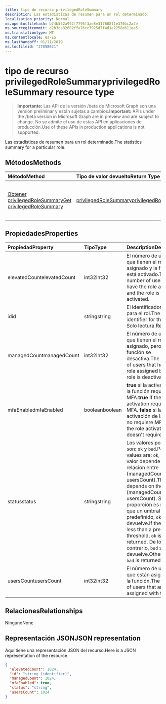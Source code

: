 ```yaml
---
title: tipo de recurso privilegedRoleSummary
description: Las estadísticas de resumen para un rol determinado.
localization_priority: Normal
ms.openlocfilehash: b74b562a992f7795f3ae8e317608f1e370bc2a4e
ms.sourcegitcommit: d2b3ca32602ffa76cc7925d7f4d1e2258e611ea5
ms.translationtype: MT
ms.contentlocale: es-ES
ms.lasthandoff: 01/11/2019
ms.locfileid: "27858621"
---
```

# <a name="privilegedrolesummary-resource-type"></a><span data-ttu-id="6b95e-103">tipo de recurso privilegedRoleSummary</span><span class="sxs-lookup"><span data-stu-id="6b95e-103">privilegedRoleSummary resource type</span></span>

> <span data-ttu-id="6b95e-104">**Importante:** Las API de la versión /beta de Microsoft Graph son una versión preliminar y están sujetas a cambios.</span><span class="sxs-lookup"><span data-stu-id="6b95e-104">**Important:** APIs under the /beta version in Microsoft Graph are in preview and are subject to change.</span></span> <span data-ttu-id="6b95e-105">No se admite el uso de estas API en aplicaciones de producción.</span><span class="sxs-lookup"><span data-stu-id="6b95e-105">Use of these APIs in production applications is not supported.</span></span>

<span data-ttu-id="6b95e-106">Las estadísticas de resumen para un rol determinado.</span><span class="sxs-lookup"><span data-stu-id="6b95e-106">The statistics summary for a particular role.</span></span>


## <a name="methods"></a><span data-ttu-id="6b95e-107">Métodos</span><span class="sxs-lookup"><span data-stu-id="6b95e-107">Methods</span></span>

| <span data-ttu-id="6b95e-108">Método</span><span class="sxs-lookup"><span data-stu-id="6b95e-108">Method</span></span>           | <span data-ttu-id="6b95e-109">Tipo de valor devuelto</span><span class="sxs-lookup"><span data-stu-id="6b95e-109">Return Type</span></span>    |<span data-ttu-id="6b95e-110">Descripción</span><span class="sxs-lookup"><span data-stu-id="6b95e-110">Description</span></span>|
|:---------------|:--------|:----------|
|[<span data-ttu-id="6b95e-111">Obtener privilegedRoleSummary</span><span class="sxs-lookup"><span data-stu-id="6b95e-111">Get privilegedRoleSummary</span></span>](../api/privilegedrolesummary-get.md) | [<span data-ttu-id="6b95e-112">privilegedRoleSummary</span><span class="sxs-lookup"><span data-stu-id="6b95e-112">privilegedRoleSummary</span></span>](privilegedrolesummary.md) |<span data-ttu-id="6b95e-113">Leer las propiedades y las relaciones del objeto privilegedRoleSummary.</span><span class="sxs-lookup"><span data-stu-id="6b95e-113">Read properties and relationships of privilegedRoleSummary object.</span></span>|

## <a name="properties"></a><span data-ttu-id="6b95e-114">Propiedades</span><span class="sxs-lookup"><span data-stu-id="6b95e-114">Properties</span></span>
| <span data-ttu-id="6b95e-115">Propiedad</span><span class="sxs-lookup"><span data-stu-id="6b95e-115">Property</span></span>     | <span data-ttu-id="6b95e-116">Tipo</span><span class="sxs-lookup"><span data-stu-id="6b95e-116">Type</span></span>   |<span data-ttu-id="6b95e-117">Description</span><span class="sxs-lookup"><span data-stu-id="6b95e-117">Description</span></span>|
|:---------------|:--------|:----------|
|<span data-ttu-id="6b95e-118">elevatedCount</span><span class="sxs-lookup"><span data-stu-id="6b95e-118">elevatedCount</span></span>|<span data-ttu-id="6b95e-119">int32</span><span class="sxs-lookup"><span data-stu-id="6b95e-119">int32</span></span>|<span data-ttu-id="6b95e-120">El número de usuarios que tienen el rol asignado y la función está activado.</span><span class="sxs-lookup"><span data-stu-id="6b95e-120">The number of users that have the role assigned and the role is activated.</span></span>|
|<span data-ttu-id="6b95e-121">id</span><span class="sxs-lookup"><span data-stu-id="6b95e-121">id</span></span>|<span data-ttu-id="6b95e-122">string</span><span class="sxs-lookup"><span data-stu-id="6b95e-122">string</span></span>| <span data-ttu-id="6b95e-123">El identificador único para el rol.</span><span class="sxs-lookup"><span data-stu-id="6b95e-123">The unique identifier for the role.</span></span> <span data-ttu-id="6b95e-124">Solo lectura.</span><span class="sxs-lookup"><span data-stu-id="6b95e-124">Read-only.</span></span>|
|<span data-ttu-id="6b95e-125">managedCount</span><span class="sxs-lookup"><span data-stu-id="6b95e-125">managedCount</span></span>|<span data-ttu-id="6b95e-126">int32</span><span class="sxs-lookup"><span data-stu-id="6b95e-126">int32</span></span>|<span data-ttu-id="6b95e-127">El número de usuarios que tienen el rol asignado, pero la función se desactiva.</span><span class="sxs-lookup"><span data-stu-id="6b95e-127">The number of users that have the role assigned but the role is deactivated.</span></span>|
|<span data-ttu-id="6b95e-128">mfaEnabled</span><span class="sxs-lookup"><span data-stu-id="6b95e-128">mfaEnabled</span></span>|<span data-ttu-id="6b95e-129">boolean</span><span class="sxs-lookup"><span data-stu-id="6b95e-129">boolean</span></span>|<span data-ttu-id="6b95e-130">**true** si la activación de la función requiere MFA.</span><span class="sxs-lookup"><span data-stu-id="6b95e-130">**true** if the role activation requires MFA.</span></span> <span data-ttu-id="6b95e-131">**false** si la activación de la función no requiere MFA.</span><span class="sxs-lookup"><span data-stu-id="6b95e-131">**false** if the role activation doesn't require MFA.</span></span>|
|<span data-ttu-id="6b95e-132">status</span><span class="sxs-lookup"><span data-stu-id="6b95e-132">status</span></span>|<span data-ttu-id="6b95e-133">string</span><span class="sxs-lookup"><span data-stu-id="6b95e-133">string</span></span>| <span data-ttu-id="6b95e-134">Los valores posibles son: `ok` y `bad`.</span><span class="sxs-lookup"><span data-stu-id="6b95e-134">Possible values are: `ok`, `bad`.</span></span> <span data-ttu-id="6b95e-135">El valor depende de la relación entre (managedCount / usersCount).</span><span class="sxs-lookup"><span data-stu-id="6b95e-135">The value depends on the ratio of (managedCount / usersCount).</span></span> <span data-ttu-id="6b95e-136">Si la proporción es menor que un umbral predefinido, `ok` se devuelve.</span><span class="sxs-lookup"><span data-stu-id="6b95e-136">If the ratio is less than a predefined threshold, `ok` is returned.</span></span> <span data-ttu-id="6b95e-137">De lo contrario, `bad` se devuelve.</span><span class="sxs-lookup"><span data-stu-id="6b95e-137">Otherwise, `bad` is returned.</span></span>|
|<span data-ttu-id="6b95e-138">usersCount</span><span class="sxs-lookup"><span data-stu-id="6b95e-138">usersCount</span></span>|<span data-ttu-id="6b95e-139">int32</span><span class="sxs-lookup"><span data-stu-id="6b95e-139">int32</span></span>|<span data-ttu-id="6b95e-140">El número de usuarios que están asignados a la función.</span><span class="sxs-lookup"><span data-stu-id="6b95e-140">The number of users that are assigned with the role.</span></span>|

## <a name="relationships"></a><span data-ttu-id="6b95e-141">Relaciones</span><span class="sxs-lookup"><span data-stu-id="6b95e-141">Relationships</span></span>
<span data-ttu-id="6b95e-142">Ninguno</span><span class="sxs-lookup"><span data-stu-id="6b95e-142">None</span></span>


## <a name="json-representation"></a><span data-ttu-id="6b95e-143">Representación JSON</span><span class="sxs-lookup"><span data-stu-id="6b95e-143">JSON representation</span></span>

<span data-ttu-id="6b95e-144">Aquí tiene una representación JSON del recurso.</span><span class="sxs-lookup"><span data-stu-id="6b95e-144">Here is a JSON representation of the resource.</span></span>

<!-- {
  "blockType": "resource",
  "optionalProperties": [

  ],
  "@odata.type": "microsoft.graph.privilegedRoleSummary"
}-->

```json
{
  "elevatedCount": 1024,
  "id": "string (identifier)",
  "managedCount": 1024,
  "mfaEnabled": true,
  "status": "string",
  "usersCount": 1024
}

```

<!-- uuid: 8fcb5dbc-d5aa-4681-8e31-b001d5168d79
2015-10-25 14:57:30 UTC -->
<!-- {
  "type": "#page.annotation",
  "description": "privilegedRoleSummary resource",
  "keywords": "",
  "section": "documentation",
  "tocPath": ""
}-->
